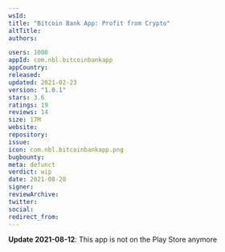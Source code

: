 ```yaml
---
wsId: 
title: "Bitcoin Bank App: Profit from Crypto"
altTitle: 
authors:

users: 1000
appId: com.nbl.bitcoinbankapp
appCountry: 
released: 
updated: 2021-02-23
version: "1.0.1"
stars: 3.6
ratings: 19
reviews: 14
size: 17M
website: 
repository: 
issue: 
icon: com.nbl.bitcoinbankapp.png
bugbounty: 
meta: defunct
verdict: wip
date: 2021-08-20
signer: 
reviewArchive:
twitter: 
social:
redirect_from:
---
```


**Update 2021-08-12**: This app is not on the Play Store anymore

